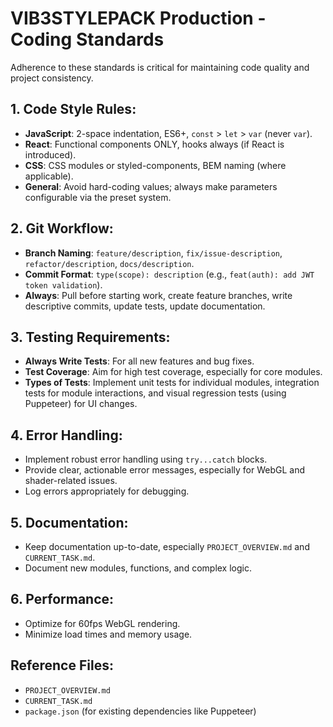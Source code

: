 # VIB3STYLEPACK Production - Coding Standards

Adherence to these standards is critical for maintaining code quality and project consistency.

## 1. Code Style Rules:
- **JavaScript**: 2-space indentation, ES6+, `const` > `let` > `var` (never `var`).
- **React**: Functional components ONLY, hooks always (if React is introduced).
- **CSS**: CSS modules or styled-components, BEM naming (where applicable).
- **General**: Avoid hard-coding values; always make parameters configurable via the preset system.

## 2. Git Workflow:
- **Branch Naming**: `feature/description`, `fix/issue-description`, `refactor/description`, `docs/description`.
- **Commit Format**: `type(scope): description` (e.g., `feat(auth): add JWT token validation`).
- **Always**: Pull before starting work, create feature branches, write descriptive commits, update tests, update documentation.

## 3. Testing Requirements:
- **Always Write Tests**: For all new features and bug fixes.
- **Test Coverage**: Aim for high test coverage, especially for core modules.
- **Types of Tests**: Implement unit tests for individual modules, integration tests for module interactions, and visual regression tests (using Puppeteer) for UI changes.

## 4. Error Handling:
- Implement robust error handling using `try...catch` blocks.
- Provide clear, actionable error messages, especially for WebGL and shader-related issues.
- Log errors appropriately for debugging.

## 5. Documentation:
- Keep documentation up-to-date, especially `PROJECT_OVERVIEW.md` and `CURRENT_TASK.md`.
- Document new modules, functions, and complex logic.

## 6. Performance:
- Optimize for 60fps WebGL rendering.
- Minimize load times and memory usage.

## Reference Files:
- `PROJECT_OVERVIEW.md`
- `CURRENT_TASK.md`
- `package.json` (for existing dependencies like Puppeteer)
